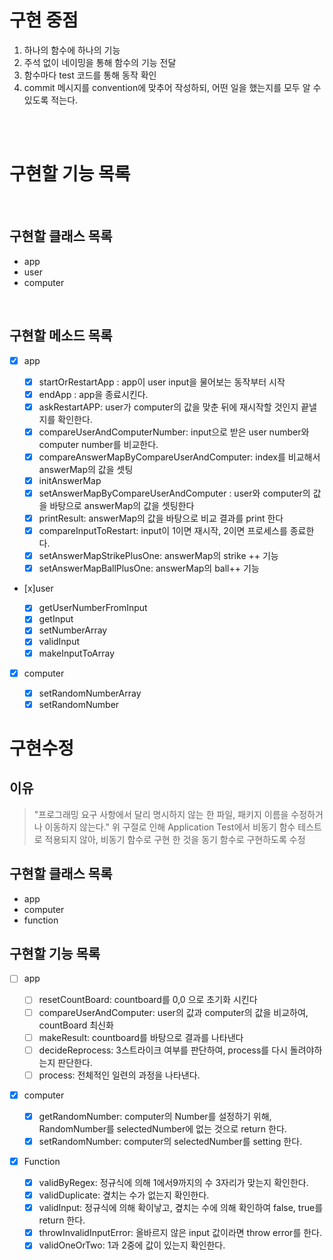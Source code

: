 # 구현 중점

1. 하나의 함수에 하나의 기능
2. 주석 없이 네이밍을 통해 함수의 기능 전달
3. 함수마다 test 코드를 통해 동작 확인
4. commit 메시지를 convention에 맞추어 작성하되, 어떤 일을 했는지를 모두 알 수 있도록 적는다.

<br><br>

# 구현할 기능 목록

<br>

## 구현할 클래스 목록

- app
- user
- computer

<br>

## 구현할 메소드 목록

- [x] app

  - [x] startOrRestartApp : app이 user input을 물어보는 동작부터 시작
  - [x] endApp : app을 종료시킨다.
  - [x] askRestartAPP: user가 computer의 값을 맞춘 뒤에 재시작할 것인지 끝낼지를 확인한다.
  - [x] compareUserAndComputerNumber: input으로 받은 user number와 computer number를 비교한다.
  - [x] compareAnswerMapByCompareUserAndComputer: index를 비교해서 answerMap의 값을 셋팅
  - [x] initAnswerMap
  - [x] setAnswerMapByCompareUserAndComputer : user와 computer의 값을 바탕으로 answerMap의 값을 셋팅한다
  - [x] printResult: answerMap의 값을 바탕으로 비교 결과를 print 한다
  - [x] compareInputToRestart: input이 1이면 재시작, 2이면 프로세스를 종료한다.
  - [x] setAnswerMapStrikePlusOne: answerMap의 strike ++ 기능
  - [x] setAnswerMapBallPlusOne: answerMap의 ball++ 기능

- [x]user

  - [x] getUserNumberFromInput
  - [x] getInput
  - [x] setNumberArray
  - [x] validInput
  - [x] makeInputToArray

- [x] computer

  - [x] setRandomNumberArray
  - [x] setRandomNumber

# 구현수정

## 이유

> "프로그래밍 요구 사항에서 달리 명시하지 않는 한 파일, 패키지 이름을 수정하거나 이동하지 않는다." 위 구절로 인해 Application Test에서 비동기 함수 테스트로 적용되지 않아, 비동기 함수로 구현 한 것을 동기 함수로 구현하도록 수정

## 구현할 클래스 목록

- app
- computer
- function

## 구현할 기능 목록

- [ ] app

  - [ ] resetCountBoard: countboard를 0,0 으로 초기화 시킨다
  - [ ] compareUserAndComputer: user의 값과 computer의 값을 비교하여, countBoard 최신화
  - [ ] makeResult: countboard를 바탕으로 결과를 나타낸다
  - [ ] decideReprocess: 3스트라이크 여부를 판단하여, process를 다시 돌려야하는지 판단한다.
  - [ ] process: 전체적인 일련의 과정을 나타낸다.

- [x] computer

  - [x] getRandomNumber: computer의 Number를 설정하기 위해, RandomNumber를 selectedNumber에 없는 것으로 return 한다.
  - [x] setRandomNumber: computer의 selectedNumber를 setting 한다.

- [x] Function

  - [x] validByRegex: 정규식에 의해 1에서9까지의 수 3자리가 맞는지 확인한다.
  - [x] validDuplicate: 곂치는 수가 없는지 확인한다.
  - [x] validInput: 정규식에 의해 확이낳고, 곂치는 수에 의해 확인하여 false, true를 return 한다.
  - [x] throwInvalidInputError: 올바르지 않은 input 값이라면 throw error를 한다.
  - [x] validOneOrTwo: 1과 2중에 값이 있는지 확인한다.
